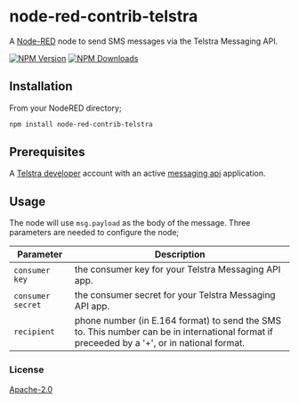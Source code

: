 # node-red-contrib-telstra

A [Node-RED](http://www.nodered.org) node to send SMS messages via the Telstra Messaging API.

[![NPM Version][npm-image]][npm-url]
[![NPM Downloads][downloads-image]][downloads-url]


## Installation

From your NodeRED directory;

```bash
npm install node-red-contrib-telstra
```


## Prerequisites

A [Telstra developer](https://dev.telstra.com) account with an active [messaging api](https://dev.telstra.com/content/messaging-api) application.


## Usage

The node will use `msg.payload` as the body of the message. Three parameters are needed to configure the node;

| Parameter | Description|
|-|-|
| `consumer key` | the consumer key for your Telstra Messaging API app. |
| `consumer secret` | the consumer secret for your Telstra Messaging API app. |
| `recipient` | phone number (in E.164 format) to send the SMS to. This number can be in international format if preceeded by a '+', or in national format. |


### License
  [Apache-2.0](LICENSE)


[npm-image]: https://img.shields.io/npm/v/node-red-contrib-telstra.svg
[npm-url]: https://npmjs.org/package/node-red-contrib-telstra
[downloads-image]: https://img.shields.io/npm/dm/node-red-contrib-telstra.svg
[downloads-url]: https://npmjs.org/package/node-red-contrib-telstra
[coveralls-url]: https://coveralls.io/github/brendan-myers/node-red-contrib-telstra
